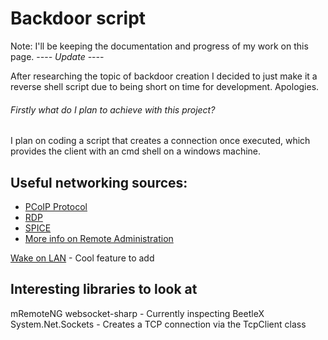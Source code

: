 # Backdoor script

Note: I'll be keeping the documentation and progress of my work on this page.
-_-_-_- Update -_-_-_-

After researching the topic of backdoor creation I decided to just make it a reverse shell script due to being short on time for development. Apologies.

###### Firstly what do I plan to achieve with this project?
I plan on coding a script that creates a connection once executed, which provides the client with an cmd shell on a windows machine.

## Useful networking sources:

* [PCoIP Protocol](https://en.wikipedia.org/wiki/Teradici#PCoIP_Protocol)
* [RDP](https://en.wikipedia.org/wiki/Remote_Desktop_Protocol)
* [SPICE](https://en.wikipedia.org/wiki/Simple_Protocol_for_Independent_Computing_Environments)
* [More info on Remote Administration](https://en.wikipedia.org/wiki/Remote_administration)


[Wake on LAN](https://en.wikipedia.org/wiki/Wake-on-LAN) - Cool feature to add

## Interesting libraries to look at
mRemoteNG
websocket-sharp - Currently inspecting 
BeetleX
System.Net.Sockets - Creates a TCP connection via the TcpClient class

